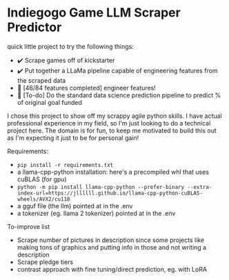 # Indiegogo Game LLM Scraper Predictor

quick little project to try the following things:
- ✔️ Scrape games off of kickstarter
- ✔️ Put together a LLaMa pipeline capable of engineering features from the scraped data
- 🚧 [46/84 features completed] engineer features!
- 📝 [To-do] Do the standard data science prediction pipeline to predict % of original goal funded

I chose this project to show off my scrappy agile python skills. I have actual professional experience in my field, so
I'm just looking to do a technical project here. The domain is for fun, to keep me motivated to build this out as I'm
expecting it just to be for personal gain!

Requirements:
- `pip install -r requirements.txt`
- a llama-cpp-python installation: here's a precompiled whl that uses cuBLAS (for gpu)
- `python -m pip install llama-cpp-python --prefer-binary --extra-index-url=https://jllllll.github.io/llama-cpp-python-cuBLAS-wheels/AVX2/cu118`
- a gguf file (the llm) pointed at in the .env
- a tokenizer (eg. llama 2 tokenizer) pointed at in the .env

To-improve list
- Scrape number of pictures in description since some projects like making tons of graphics and putting info in those 
and not writing a description
- Scrape pledge tiers
- contrast approach with fine tuning/direct prediction, eg. with LoRA 
